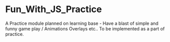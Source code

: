 # Fun_With_JS_Practice
A Practice module planned on learning base - Have a blast of simple and funny game play / Animations Overlays etc.. To be implemented as a part of practice.
